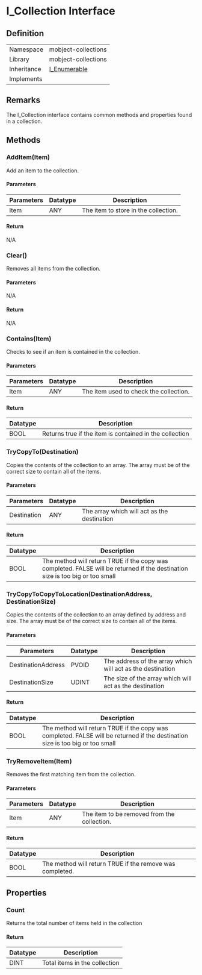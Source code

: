 # I_Collection Interface

## Definition

|             |                                                      |
| ----------- | ---------------------------------------------------- |
| Namespace   | mobject-collections                                  |
| Library     | mobject-collections                                  |
| Inheritance | [I_Enumerable](./mobject-enumerable/I_Enumerable.md) |
| Implements  |                                                      |

## Remarks

The I_Collection interface contains common methods and properties found in a collection.

## Methods

### AddItem(Item)

Add an item to the collection.

#### Parameters

| Parameters | Datatype | Description                          |
| ---------- | -------- | ------------------------------------ |
| Item       | ANY      | The item to store in the collection. |

#### Return

N/A

### Clear()

Removes all items from the collection.

#### Parameters

N/A

#### Return

N/A

### Contains(Item)

Checks to see if an item is contained in the collection.

#### Parameters

| Parameters | Datatype | Description                            |
| ---------- | -------- | -------------------------------------- |
| Item       | ANY      | The item used to check the collection. |

#### Return

| Datatype | Description                                             |
| -------- | ------------------------------------------------------- |
| BOOL     | Returns true if the item is contained in the collection |

### TryCopyTo(Destination)

Copies the contents of the collection to an array. The array must be of the correct size to contain all of the items.

#### Parameters

| Parameters  | Datatype | Description                                 |
| ----------- | -------- | ------------------------------------------- |
| Destination | ANY      | The array which will act as the destination |

#### Return

| Datatype | Description                                                                                                                   |
| -------- | ----------------------------------------------------------------------------------------------------------------------------- |
| BOOL     | The method will return TRUE if the copy was completed. FALSE will be returned if the destination size is too big or too small |

### TryCopyToCopyToLocation(DestinationAddress, DestinationSize)

Copies the contents of the collection to an array defined by address and size. The array must be of the correct size to contain all of the items.

#### Parameters

| Parameters         | Datatype | Description                                                |
| ------------------ | -------- | ---------------------------------------------------------- |
| DestinationAddress | PVOID    | The address of the array which will act as the destination |
| DestinationSize    | UDINT    | The size of the array which will act as the destination    |

#### Return

| Datatype | Description                                                                                                                   |
| -------- | ----------------------------------------------------------------------------------------------------------------------------- |
| BOOL     | The method will return TRUE if the copy was completed. FALSE will be returned if the destination size is too big or too small |

### TryRemoveItem(Item)

Removes the first matching item from the collection.

#### Parameters

| Parameters | Datatype | Description                                 |
| ---------- | -------- | ------------------------------------------- |
| Item       | ANY      | The item to be removed from the collection. |

#### Return

| Datatype | Description                                              |
| -------- | -------------------------------------------------------- |
| BOOL     | The method will return TRUE if the remove was completed. |

## Properties

### Count

Returns the total number of items held in the collection

#### Return

| Datatype | Description                   |
| -------- | ----------------------------- |
| DINT     | Total items in the collection |
